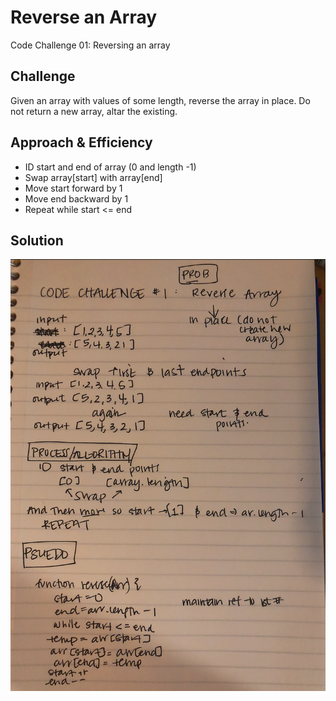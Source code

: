 # Reverse an Array
Code Challenge 01: Reversing an array

## Challenge
Given an array with values of some length, reverse the array in place.  Do not return a new array, altar the existing.  

## Approach & Efficiency
- ID start and end of array (0 and length -1)
- Swap array[start] with array[end]
- Move start forward by 1 
- Move end backward by 1
- Repeat while start <= end

## Solution
![whiteboard](Whiteboard.png)